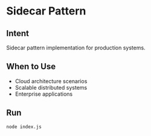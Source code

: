 # Sidecar Pattern

## Intent
Sidecar pattern implementation for production systems.

## When to Use
- Cloud architecture scenarios
- Scalable distributed systems
- Enterprise applications

## Run
```bash
node index.js
```

